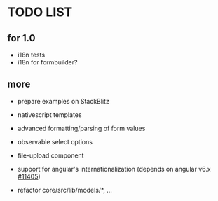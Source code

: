 # TODO LIST

## for 1.0

* i18n tests
* i18n for formbuilder?

## more

* prepare examples on StackBlitz
* nativescript templates
* advanced formatting/parsing of form values
* observable select options
* file-upload component
* support for angular's internationalization
  (depends on angular v6.x [#11405](https://github.com/angular/angular/issues/11405))

* refactor core/src/lib/models/*, ...
